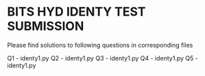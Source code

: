 # BITS HYD IDENTY TEST SUBMISSION
Please find solutions to following questions in corresponding files

Q1 - identy1.py
Q2 - identy1.py
Q3 - identy1.py
Q4 - identy1.py
Q5 - identy1.py


